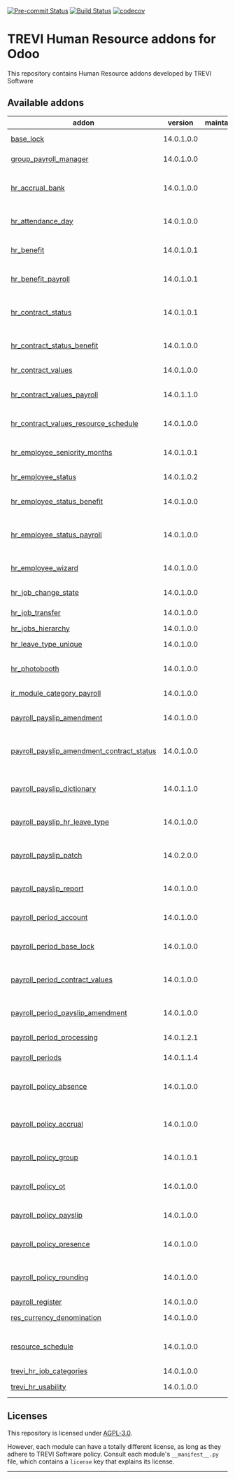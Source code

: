 
<!-- /!\ Non OCA Context : Set here the badge of your runbot / runboat instance. -->
[![Pre-commit Status](https://github.com/trevi-software/trevi-hr/actions/workflows/pre-commit.yml/badge.svg?branch=14.0)](https://github.com/trevi-software/trevi-hr/actions/workflows/pre-commit.yml?query=branch%3A14.0)
[![Build Status](https://github.com/trevi-software/trevi-hr/actions/workflows/test.yml/badge.svg?branch=14.0)](https://github.com/trevi-software/trevi-hr/actions/workflows/test.yml?query=branch%3A14.0)
[![codecov](https://codecov.io/gh/trevi-software/trevi-hr/branch/14.0/graph/badge.svg)](https://codecov.io/gh/trevi-software/trevi-hr)
<!-- /!\ Non OCA Context : Set here the badge of your translation instance. -->

<!-- /!\ do not modify above this line -->

# TREVI Human Resource addons for Odoo

This repository contains Human Resource addons developed by TREVI Software

<!-- /!\ do not modify below this line -->

<!-- prettier-ignore-start -->

[//]: # (addons)

Available addons
----------------
addon | version | maintainers | summary
--- | --- | --- | ---
[base_lock](base_lock/) | 14.0.1.0.0 |  | Base locking module.
[group_payroll_manager](group_payroll_manager/) | 14.0.1.0.0 |  | Permissions group Payroll Manager
[hr_accrual_bank](hr_accrual_bank/) | 14.0.1.0.0 |  | Basic framework for recording accruals to a time bank
[hr_attendance_day](hr_attendance_day/) | 14.0.1.0.0 |  | Attach a localized date to an attendace record
[hr_benefit](hr_benefit/) | 14.0.1.0.1 |  | Assign benefits and deductables to employees
[hr_benefit_payroll](hr_benefit_payroll/) | 14.0.1.0.1 |  | Access benefits in payroll through salary rules.
[hr_contract_status](hr_contract_status/) | 14.0.1.0.1 |  | Workflows and notifications on employee contracts.
[hr_contract_status_benefit](hr_contract_status_benefit/) | 14.0.1.0.0 |  | Link hr_contract_status with hr_benefit
[hr_contract_values](hr_contract_values/) | 14.0.1.0.0 |  | Contracts - Initial Settings
[hr_contract_values_payroll](hr_contract_values_payroll/) | 14.0.1.1.0 |  | Contract Payroll Structure Initial Settings
[hr_contract_values_resource_schedule](hr_contract_values_resource_schedule/) | 14.0.1.0.0 |  | Set working hours in default contract values.
[hr_employee_seniority_months](hr_employee_seniority_months/) | 14.0.1.0.1 |  | Calculate an employee's months of employment
[hr_employee_status](hr_employee_status/) | 14.0.1.0.2 |  | Track the HR status of employees
[hr_employee_status_benefit](hr_employee_status_benefit/) | 14.0.1.0.0 |  | Link between hr_employee_status and hr_benefit
[hr_employee_status_payroll](hr_employee_status_payroll/) | 14.0.1.0.0 |  | Adds access records to employee separation records
[hr_employee_wizard](hr_employee_wizard/) | 14.0.1.0.0 |  | Streamline the creation of a new employee record
[hr_job_change_state](hr_job_change_state/) | 14.0.1.0.0 |  | Change State of Jobs
[hr_job_transfer](hr_job_transfer/) | 14.0.1.0.0 |  | Departmental Transfer
[hr_jobs_hierarchy](hr_jobs_hierarchy/) | 14.0.1.0.0 |  | Job Hierarchy
[hr_leave_type_unique](hr_leave_type_unique/) | 14.0.1.0.0 |  | Ensure leave types are unique
[hr_photobooth](hr_photobooth/) | 14.0.1.0.0 |  | Capture employee picture with webcam
[ir_module_category_payroll](ir_module_category_payroll/) | 14.0.1.0.0 |  | Creates Payroll module category
[payroll_payslip_amendment](payroll_payslip_amendment/) | 14.0.1.0.0 |  | Add amendments to current and future pay slips
[payroll_payslip_amendment_contract_status](payroll_payslip_amendment_contract_status/) | 14.0.1.0.0 |  | Link payslip amendments with the employee contract state.
[payroll_payslip_dictionary](payroll_payslip_dictionary/) | 14.0.1.1.0 |  | Dictionary of values that can be used in payslip calculations
[payroll_payslip_hr_leave_type](payroll_payslip_hr_leave_type/) | 14.0.1.0.0 |  | Use time-off codes (instead of names) in payslip rules
[payroll_payslip_patch](payroll_payslip_patch/) | 14.0.2.0.0 |  | Miscellaneous source code patches to payslip handling
[payroll_payslip_report](payroll_payslip_report/) | 14.0.1.0.0 |  | Comprehensive payslip report by department.
[payroll_period_account](payroll_period_account/) | 14.0.1.0.0 |  | Links payroll periods to accounting
[payroll_period_base_lock](payroll_period_base_lock/) | 14.0.1.0.0 |  | Adds a base lock field to a payroll period.
[payroll_period_contract_values](payroll_period_contract_values/) | 14.0.1.0.0 |  | Links payroll period schedules with employee contracts.
[payroll_period_payslip_amendment](payroll_period_payslip_amendment/) | 14.0.1.0.0 |  | Link payslip amendments with a payroll period.
[payroll_period_processing](payroll_period_processing/) | 14.0.1.2.1 |  | Payroll period processing wizard
[payroll_periods](payroll_periods/) | 14.0.1.1.4 |  | Configurable payroll schedules.
[payroll_policy_absence](payroll_policy_absence/) | 14.0.1.0.0 |  | Define properties of an employee absense policy for payroll.
[payroll_policy_accrual](payroll_policy_accrual/) | 14.0.1.0.0 |  | Automatically or manually accrue to time banks to be withdrawn later
[payroll_policy_group](payroll_policy_group/) | 14.0.1.0.1 |  | Group payroll policies and assign them to contracts
[payroll_policy_ot](payroll_policy_ot/) | 14.0.1.0.0 |  | Assign over-time policies to a policy group
[payroll_policy_payslip](payroll_policy_payslip/) | 14.0.1.0.0 |  | Apply payroll policies duing payslip processing
[payroll_policy_presence](payroll_policy_presence/) | 14.0.1.0.0 |  | Define properties of an employee presence policy
[payroll_policy_rounding](payroll_policy_rounding/) | 14.0.1.0.0 |  | Define attendance check-in and check-out rounding policies
[payroll_register](payroll_register/) | 14.0.1.0.0 |  | Payroll Register
[res_currency_denomination](res_currency_denomination/) | 14.0.1.0.0 |  | Currency Denominations
[resource_schedule](resource_schedule/) | 14.0.1.0.0 |  | Easily create, manage, and track employee shift planning.
[trevi_hr_job_categories](trevi_hr_job_categories/) | 14.0.1.0.0 |  | Job Categories
[trevi_hr_usability](trevi_hr_usability/) | 14.0.1.0.0 |  | Simplify Employee Records.

[//]: # (end addons)

<!-- prettier-ignore-end -->

## Licenses

This repository is licensed under [AGPL-3.0](LICENSE).

However, each module can have a totally different license, as long as they adhere to TREVI Software
policy. Consult each module's `__manifest__.py` file, which contains a `license` key
that explains its license.

----
<!-- /!\ Non OCA Context : Set here the full description of your organization. -->
